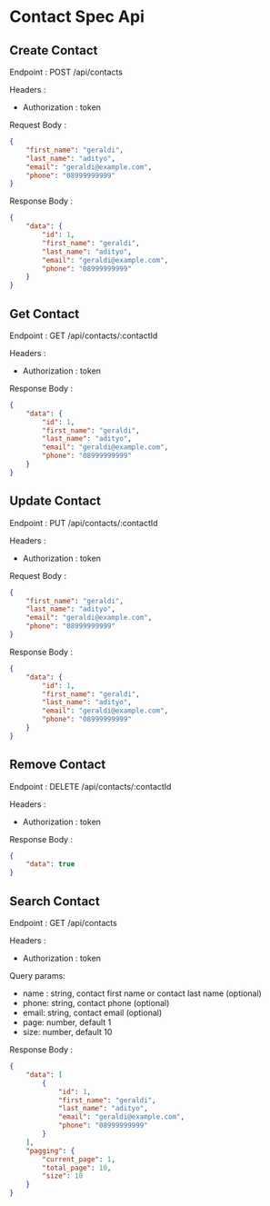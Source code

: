 # Contact Spec Api

## Create Contact
Endpoint : POST /api/contacts

Headers :
- Authorization : token

Request Body :
```json
{
    "first_name": "geraldi",
    "last_name": "adityo",
    "email": "geraldi@example.com",
    "phone": "08999999999"
}
```

Response Body :
```json
{
    "data": {
        "id": 1,
        "first_name": "geraldi",
        "last_name": "adityo",
        "email": "geraldi@example.com",
        "phone": "08999999999"
    }
}
```

## Get Contact
Endpoint : GET /api/contacts/:contactId

Headers :
- Authorization : token


Response Body :
```json
{
    "data": {
        "id": 1,
        "first_name": "geraldi",
        "last_name": "adityo",
        "email": "geraldi@example.com",
        "phone": "08999999999"
    }
}
```

## Update Contact
Endpoint : PUT /api/contacts/:contactId

Headers :
- Authorization : token

Request Body :
```json
{
    "first_name": "geraldi",
    "last_name": "adityo",
    "email": "geraldi@example.com",
    "phone": "08999999999"
}
```

Response Body :
```json
{
    "data": {
        "id": 1,
        "first_name": "geraldi",
        "last_name": "adityo",
        "email": "geraldi@example.com",
        "phone": "08999999999"
    }
}
```

## Remove Contact
Endpoint : DELETE /api/contacts/:contactId

Headers :
- Authorization : token


Response Body :
```json
{
    "data": true
}
```

## Search Contact

Endpoint : GET /api/contacts

Headers :
- Authorization : token

Query params: 
- name : string, contact first name or contact last name (optional)
- phone: string, contact phone (optional)
- email: string, contact email (optional)
- page: number, default 1
- size: number, default 10


Response Body :
```json
{
    "data": [
        {
            "id": 1,
            "first_name": "geraldi",
            "last_name": "adityo",
            "email": "geraldi@example.com",
            "phone": "08999999999"
        }
    ],
    "pagging": {
        "current_page": 1,
        "total_page": 10,
        "size": 10
    }
}
```